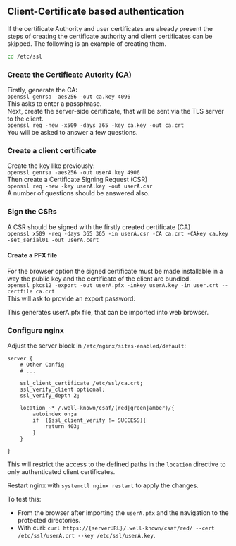 ## Client-Certificate based authentication

If the certificate Authority and user certificates are already present the steps of creating the certificate authority and client certificates can be skipped.
The following is an example of creating them.

```bash
cd /etc/ssl
```
### Create the Certificate Autority (CA)

Firstly, generate the CA:      
```openssl genrsa -aes256 -out ca.key 4096```          
This asks to enter a passphrase.       
Next, create the server-side certificate, that will be sent via the TLS server to the client.             
```openssl req -new -x509 -days 365 -key ca.key -out ca.crt```       
You will be asked to answer a few questions.

### Create a client certificate

Create the key like previously:              
```openssl genrsa -aes256 -out userA.key 4906```               
Then create a Certificate Signing Request (CSR)                   
```openssl req -new -key userA.key -out userA.csr```                
A number of questions should be answered also.

### Sign the CSRs
A CSR should be signed with the firstly created certificate (CA)                              
```openssl x509 -req -days 365 365 -in userA.csr -CA ca.crt -CAkey ca.key -set_serial01 -out userA.cert```

#### Create a PFX file
For the browser option the signed certificate must be made installable in
a way the public key and the certificate of the client are bundled.                    
```openssl pkcs12 -export -out userA.pfx -inkey userA.key -in user.crt --certfile ca.crt```                
This will ask to provide an export password.      

This generates userA.pfx file, that can be imported into web browser.

### Configure nginx                            
Adjust the server block in ```/etc/nginx/sites-enabled/default```:

```
server {
    # Other Config
    # ...

    ssl_client_certificate /etc/ssl/ca.crt;
    ssl_verify_client optional;
    ssl_verify_depth 2;

    location ~* /.well-known/csaf/(red|green|amber)/{
        autoindex on;a
        if  ($ssl_client_verify != SUCCESS){
            return 403;
        }
    }

}
```
This will restrict the access to the defined paths in the ```location``` directive  to only authenticated client certificates.

Restart nginx with ```systemctl nginx restart``` to apply the changes.

To test this:
* From the browser after importing the ```userA.pfx``` and the navigation to the protected directories.
* With curl: ```curl https://{serverURL}/.well-known/csaf/red/ --cert /etc/ssl/userA.crt --key /etc/ssl/userA.key```.


